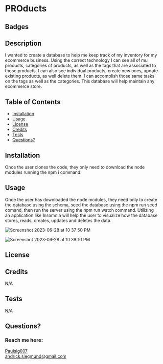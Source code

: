 # PROducts
  ## Badges
  

  ## Description
  I wanted to create a database to help me keep track of my inventory for my ecommerce business. Using the correct technology I can see all of mu products, categories of products, as well as the tags that are associated to those products. I can also see individual products, create new ones, update existing products, as well delete them. I can accomplish those same tasks on the tags as well as the categories. This database will help maintain any ecommerce store. 

  ## Table of Contents
  * [Installation](#installation)
  * [Usage](#usage)
  * [License](#license)
  * [Credits](#credits)
  * [Tests](#tests)
  * [Questions?](#questions)

  
  
  ## Installation
  Once the user clones the code, they only need to download the node modules running the npm i command.
  
  ## Usage
  Once the user has downloaded the node modules, they need only to create the database using the schema, seed the database using the npm run seed comand, then run the server using the npm run watch 
  command. Utilizing an application like Insomnia will help the user to visualize how the database stores, reads, creates, updates and deletes the data. 

  ![Screenshot 2023-06-28 at 10 37 50 PM](https://github.com/Paulsig007/PROducts/assets/131915869/1ea4384c-0250-4c04-bd63-c0d4946a073e)

  ![Screenshot 2023-06-28 at 10 38 10 PM](https://github.com/Paulsig007/PROducts/assets/131915869/581a4fcf-e7e2-41e7-98a6-ae6794dbedbc)

  
  ## License
  
  

  ## Credits
  N/A

  ## Tests
  N/A

  ## Questions?
  ### Reach me here: 
  [Paulsig007](https://github.com/Paulsig007)  
  andrick.siegmund@gmail.com
